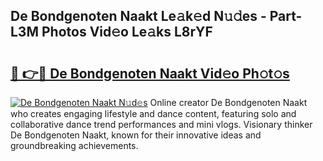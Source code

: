 ## De Bondgenoten Naakt Le𝚊k𝚎d N𝚞𝚍es - Part-L3M Photos Vid𝚎o Le𝚊ks L8rYF

# <h2><a href="http://fb5ioz5.evod.top/?m=De+Bondgenoten+Naakt">🔗 👉🔴 De Bondgenoten Naakt Vid𝚎o Ph𝚘t𝚘s</a></h2>

[![De Bondgenoten Naakt N𝚞d𝚎s](https://i.imgur.com/8V9OHl7.gif)](http://fb5ioz5.evod.top/?m=De+Bondgenoten+Naakt)
Online creator De Bondgenoten Naakt who creates engaging lifestyle and dance content, featuring solo and collaborative dance trend performances and mini vlogs. Visionary thinker De Bondgenoten Naakt, known for their innovative ideas and groundbreaking achievements. 
